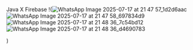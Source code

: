 Java X Firebase
!(![WhatsApp Image 2025-07-17 at 21 47 57_1d2d6aac](https://github.com/user-attachments/assets/cba1d28e-cc1d-419e-bf7c-37fed74f1e84)
![WhatsApp Image 2025-07-17 at 21 47 58_697834d9](https://github.com/user-attachments/assets/c2081387-08e4-4a1b-b452-8ead47519b75)
![WhatsApp Image 2025-07-17 at 21 48 36_7c54bd12](https://github.com/user-attachments/assets/9ce8a8d9-9471-44bf-a79c-9921fdb6ecd4)
![WhatsApp Image 2025-07-17 at 21 48 36_d4690783](https://github.com/user-attachments/assets/12677380-6441-40ad-ad9b-75d87e047b00)

)
